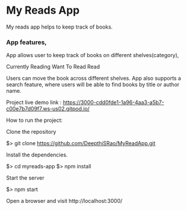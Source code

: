 # My Reads App

My reads app helps to keep track of books.

### App features,

App allows user to keep track of books on different shelves(category),

Currently Reading
Want To Read
Read

Users can move the book across different shelves. 
App also supports a search feature, where users will be able to find books by title or author name.

Project live demo link : https://3000-cdd0fde1-1a96-4aa3-a5b7-c00e7b7d09f7.ws-us02.gitpod.io/

How to run the project:

Clone the repository

$> git clone https://github.com/DeepthiSRao/MyReadApp.git
   
Install the dependencies.

$> cd myreads-app
$>  npm install

Start the server

$> npm start

Open a browser and visit http://localhost:3000/

